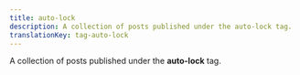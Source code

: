 ```yaml
---
title: auto-lock
description: A collection of posts published under the auto-lock tag.
translationKey: tag-auto-lock
---
```

A collection of posts published under the **auto-lock** tag.

